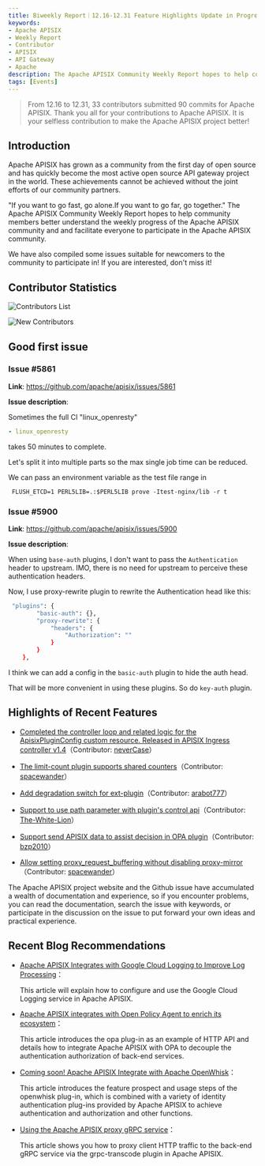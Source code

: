 ```yaml
---
title: Biweekly Report｜12.16-12.31 Feature Highlights Update in Progress
keywords:
- Apache APISIX
- Weekly Report
- Contributor
- APISIX
- API Gateway
- Apache
description: The Apache APISIX Community Weekly Report hopes to help community members better understand the weekly progress of the Apache APISIX community and and facilitate everyone to participate in the Apache APISIX community.
tags: [Events]
---
```


> From 12.16 to 12.31, 33 contributors submitted 90 commits for Apache APISIX. Thank you all for your contributions to Apache APISIX. It is your selfless contribution to make the Apache APISIX project better!

<!--truncate-->

## Introduction

Apache APISIX has grown as a community from the first day of open source and has quickly become the most active open source API gateway project in the world. These achievements cannot be achieved without the joint efforts of our community partners.

"If you want to go fast, go alone.If you want to go far, go together." The Apache APISIX Community Weekly Report hopes to help community members better understand the weekly progress of the Apache APISIX community and and facilitate everyone to participate in the Apache APISIX community.

We have also compiled some issues suitable for newcomers to the community to participate in! If you are interested, don't miss it!

## Contributor Statistics

![Contributors List](https://static.apiseven.com/202108/1641356905327-5adada08-1312-4cbd-962b-00d1fcf9ab96.png)

![New Contributors](https://static.apiseven.com/202108/1641363865356-97a6e876-97b9-4bda-a0bd-570c4d953faa.png)

## Good first issue

### Issue #5861

**Link**: https://github.com/apache/apisix/issues/5861

**Issue description**:

Sometimes the full CI "linux_openresty"

```YAML
- linux_openresty
```

takes 50 minutes to complete.

Let's split it into multiple parts so the max single job time can be reduced.

We can pass an environment variable as the test file range in

```Shell
 FLUSH_ETCD=1 PERL5LIB=.:$PERL5LIB prove -Itest-nginx/lib -r t
```

### Issue #5900

**Link**: https://github.com/apache/apisix/issues/5900

**Issue description**:

When using `base-auth` plugins, I don't want to pass the `Authentication` header to upstream.
IMO, there is no need for upstream to perceive these authentication headers.

Now, I use proxy-rewrite plugin to rewrite the Authentication head like this:

```Bash
 "plugins": {
        "basic-auth": {},
        "proxy-rewrite": {
            "headers": {
                "Authorization": ""
            }
        }
    },
```

I think we can add a config in the `basic-auth` plugin to hide the auth head.

That will be more convenient in using these plugins. So do `key-auth` plugin.

## Highlights of Recent Features

- [Completed the controller loop and related logic for the ApisixPluginConfig custom resource. Released in APISIX Ingress controller v1.4](https://github.com/apache/apisix-ingress-controller/pull/815)（Contributor: [neverCase](https://github.com/neverCase)）

- [The limit-count plugin supports shared counters](https://github.com/apache/apisix/pull/5881)（Contributor: [spacewander](https://github.com/spacewander)）

- [Add degradation switch for ext-plugin](https://github.com/apache/apisix/pull/5897)（Contributor: [arabot777](https://github.com/arabot777)）

- [Support to use path parameter with plugin's control api](https://github.com/apache/apisix/pull/5934)（Contributor: [The-White-Lion](https://github.com/The-White-Lion)）

- [Support send APISIX data to assist decision in OPA plugin](https://github.com/apache/apisix/pull/5874)（Contributor: [bzp2010](https://github.com/bzp2010)）

- [Allow setting proxy_request_buffering without disabling proxy-mirror](https://github.com/apache/apisix/pull/5943)（Contributor: [spacewander](https://github.com/spacewander)）

The Apache APISIX project website and the Github issue have accumulated a wealth of documentation and experience, so if you encounter problems, you can read the documentation, search the issue with keywords, or participate in the discussion on the issue to put forward your own ideas and practical experience.

## Recent Blog Recommendations

- [Apache APISIX Integrates with Google Cloud Logging to Improve Log Processing](https://apisix.apache.org/blog/2021/12/22/google-logging)：

  This article will explain how to configure and use the Google Cloud Logging service in Apache APISIX.

- [Apache APISIX integrates with Open Policy Agent to enrich its ecosystem](https://apisix.apache.org/blog/2021/12/24/open-policy-agent)：

  This article introduces the opa plug-in as an example of HTTP API and details how to integrate Apache APISIX with OPA to decouple the authentication authorization of back-end services.

- [Coming soon! Apache APISIX Integrate with Apache OpenWhisk](https://apisix.apache.org/blog/2021/12/24/apisix-integrate-openwhisk-plugin)：

  This article introduces the feature prospect and usage steps of the openwhisk plug-in, which is combined with a variety of identity authentication plug-ins provided by Apache APISIX to achieve authentication and authorization and other functions.

- [Using the Apache APISIX proxy gRPC service](https://apisix.apache.org/blog/2021/12/30/apisix-proxy-grpc-service)：

  This article shows you how to proxy client HTTP traffic to the back-end gRPC service via the grpc-transcode plugin in Apache APISIX.
